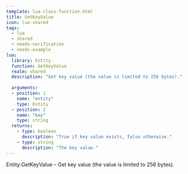 ```yaml
---
template: lua-class-function.html
title: GetKeyValue
icon: lua-shared
tags:
  - lua
  - shared
  - needs-verification
  - needs-example
lua:
  library: Entity
  function: GetKeyValue
  realm: shared
  description: "Get key value (the value is limited to 256 bytes)."
  
  arguments:
  - position: 1
    name: "entity"
    type: Entity
  - position: 2
    name: "key"
    type: string
  returns:
    - type: boolean
      description: "True if key value exists, false otherwise."
    - type: string
      description: "The key value."
---
```


<div class="lua__search__keywords">
Entity:GetKeyValue &#x2013; Get key value (the value is limited to 256 bytes).
</div>
